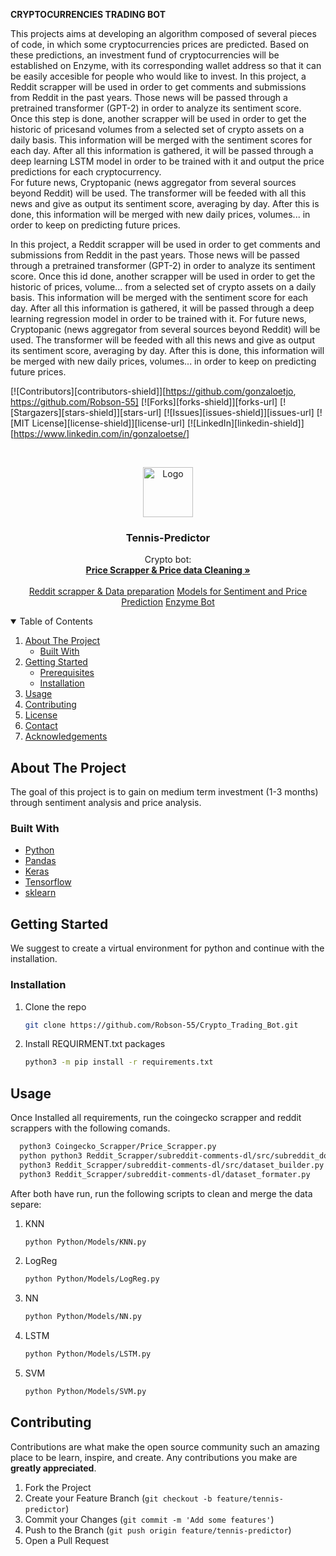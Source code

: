 **CRYPTOCURRENCIES TRADING BOT**

This projects aims at developing an algorithm composed of several pieces of code, in which some cryptocurrencies prices are predicted. Based on these predictions, an investment fund of cryptocurrencies will be established on Enzyme, with its corresponding wallet address so that it can be easily accesible for people who would like to invest.
In this project, a Reddit scrapper will be used in order to get comments and submissions from Reddit in the past years. Those news will be passed through a pretrained transformer (GPT-2) in order to analyze its sentiment score. Once this step is done, another scrapper will be used in order to get the historic of pricesand volumes from a selected set of crypto assets on a daily basis. This information will be merged with the sentiment scores for each day. After all this information is gathered, it will be passed through a deep learning LSTM model in order to be trained with it and output the price predictions for each cryptocurrency.  
For future news, Cryptopanic (news aggregator from several sources beyond Reddit) will be used. The transformer will be feeded with all this news and give as output its sentiment score, averaging by day. After this is done, this information will be merged with new daily prices, volumes... in order to keep on predicting future prices.

In this project, a Reddit scrapper will be used in order to get comments and submissions from Reddit in the past years. Those news will be passed through a pretrained transformer (GPT-2) in order to analyze its sentiment score. Once this id done, another scrapper will be used in order to get the historic of prices, volume... from a selected set of crypto assets on a daily basis. This information will be merged with the sentiment score for each day. After all this information is gathered, it will be passed through a deep learning regression model in order to be trained with it. For future news, Cryptopanic (news aggregator from several sources beyond Reddit) will be used. The transformer will be feeded with all this news and give as output its sentiment score, averaging by day. After this is done, this information will be merged with new daily prices, volumes... in order to keep on predicting future prices.

<!--
*** Thanks for checking out the Best-README-Template. If you have a suggestion
*** that would make this better, please fork the repo and create a pull request
*** or simply open an issue with the tag "enhancement".
*** Thanks again! Now go create something AMAZING! :D
-->



<!-- PROJECT SHIELDS -->
<!--
*** I'm using markdown "reference style" links for readability.
*** Reference links are enclosed in brackets [ ] instead of parentheses ( ).
*** See the bottom of this document for the declaration of the reference variables
*** for contributors-url, forks-url, etc. This is an optional, concise syntax you may use.
*** https://www.markdownguide.org/basic-syntax/#reference-style-links
-->
[![Contributors][contributors-shield]][https://github.com/gonzaloetjo, https://github.com/Robson-55]
[![Forks][forks-shield]][forks-url]
[![Stargazers][stars-shield]][stars-url]
[![Issues][issues-shield]][issues-url]
[![MIT License][license-shield]][license-url]
[![LinkedIn][linkedin-shield]][https://www.linkedin.com/in/gonzaloetse/]



<!-- PROJECT LOGO -->
<br />
<p align="center">
  <a href="https://st3.depositphotos.com/8950810/17657/v/600/depositphotos_176577870-stock-illustration-cute-smiling-funny-robot-chat.jpg">
    <img src="images/logo.png" alt="Logo" width="80" height="80">
  </a>

  <h3 align="center">Tennis-Predictor</h3>

  <p align="center">
    Crypto bot:
    <br />
    <a href="https://github.com/Robson-55/Crypto_Trading_Bot/tree/main/Coingecko_Scrapper"><strong>Price Scrapper & Price data Cleaning »</strong></a>
    <br />
    <br />
    <a href="https://github.com/Robson-55/Crypto_Trading_Bot/tree/main/Reddit_Scrapper/subreddit-comments-dl">Reddit scrapper & Data preparation</a>
    <a href="https://github.com/Robson-55/Crypto_Trading_Bot/tree/main/Reddit_Scrapper/subreddit-comments-dl">Models for Sentiment and Price Prediction</a>
    <a href="https://github.com/Robson-55/Crypto_Trading_Bot/tree/main/Reddit_Scrapper/subreddit-comments-dl">Enzyme Bot</a>
  </p>
</p>



<!-- TABLE OF CONTENTS -->
<details open="open">
  <summary>Table of Contents</summary>
  <ol>
    <li>
      <a href="#about-the-project">About The Project</a>
      <ul>
        <li><a href="#built-with">Built With</a></li>
      </ul>
    </li>
    <li>
      <a href="#getting-started">Getting Started</a>
      <ul>
        <li><a href="#prerequisites">Prerequisites</a></li>
        <li><a href="#installation">Installation</a></li>
      </ul>
    </li>
    <li><a href="#usage">Usage</a></li>
    <li><a href="#contributing">Contributing</a></li>
    <li><a href="#license">License</a></li>
    <li><a href="#contact">Contact</a></li>
    <li><a href="#acknowledgements">Acknowledgements</a></li>
  </ol>
</details>



<!-- ABOUT THE PROJECT -->
## About The Project


The goal of this project is to gain on medium term investment (1-3 months) through sentiment analysis and price analysis.



### Built With

* [Python](https://www.python.org/)
* [Pandas](https://pandas.pydata.org/)
* [Keras](https://keras.io/)
* [Tensorflow](https://www.tensorflow.org/)
* [sklearn](https://scikit-learn.org/)



<!-- GETTING STARTED -->
## Getting Started

We suggest to create a virtual environment for python and continue with the installation.


### Installation

1. Clone the repo
   ```sh
   git clone https://github.com/Robson-55/Crypto_Trading_Bot.git
   ```

2. Install REQUIRMENT.txt packages
   ```sh
   python3 -m pip install -r requirements.txt
   ```




<!-- USAGE EXAMPLES -->
## Usage

Once Installed all requirements, run the coingecko scrapper and reddit scrappers with the following comands.

 ```sh
   python3 Coingecko_Scrapper/Price_Scrapper.py
   python python3 Reddit_Scrapper/subreddit-comments-dl/src/subreddit_downloader.py Ethereum --batch-size 50 --laps 800 --reddit-id <reddit_id> --reddit-secret <reddit_secret> --reddit-username <reddit_username> --utc-after 1589459201
   python3 Reddit_Scrapper/subreddit-comments-dl/src/dataset_builder.py 
   python3 Reddit_Scrapper/subreddit-comments-dl/dataset_formater.py
   ```

After both have run, run the following scripts to clean and merge the data separe:

1. KNN
   ```sh
   python Python/Models/KNN.py
   ```
2. LogReg
   ```sh
   python Python/Models/LogReg.py
   ```
3. NN
   ```sh
   python Python/Models/NN.py
   ```
4. LSTM
   ```sh
   python Python/Models/LSTM.py
   ```
5. SVM
   ```sh
   python Python/Models/SVM.py
   ```


<!-- CONTRIBUTING -->
## Contributing

Contributions are what make the open source community such an amazing place to be learn, inspire, and create. Any contributions you make are **greatly appreciated**.

1. Fork the Project
2. Create your Feature Branch (`git checkout -b feature/tennis-predictor`)
3. Commit your Changes (`git commit -m 'Add some features'`)
4. Push to the Branch (`git push origin feature/tennis-predictor`)
5. Open a Pull Request


